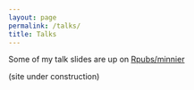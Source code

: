 ```yaml
---
layout: page
permalink: /talks/
title: Talks
---
```


Some of my talk slides are up on [Rpubs/minnier](https://rpubs.com/minnier/)

(site under construction)
